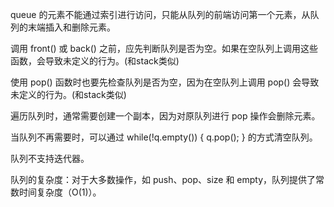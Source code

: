 queue 的元素不能通过索引进行访问，只能从队列的前端访问第一个元素，从队列的末端插入和删除元素。

调用 front() 或 back() 之前，应先判断队列是否为空。如果在空队列上调用这些函数，会导致未定义的行为。(和stack类似)

使用 pop() 函数时也要先检查队列是否为空，因为在空队列上调用 pop() 会导致未定义的行为。(和stack类似)

遍历队列时，通常需要创建一个副本，因为对原队列进行 pop 操作会删除元素。

当队列不再需要时，可以通过 while(!q.empty()) { q.pop(); } 的方式清空队列。

队列不支持迭代器。

队列的复杂度：对于大多数操作，如 push、pop、size 和 empty，队列提供了常数时间复杂度（O(1)）。
